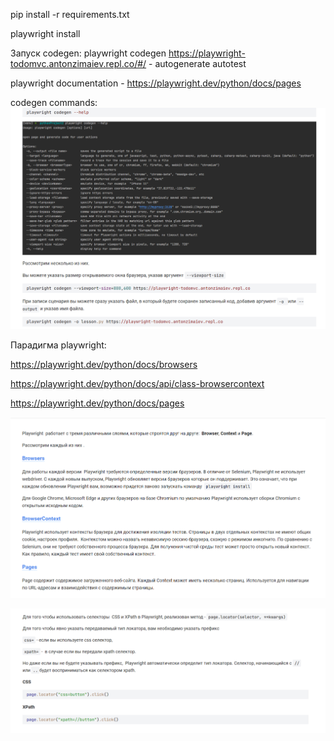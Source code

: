 pip install -r requirements.txt 

playwright install

Запуск codegen:
playwright codegen https://playwright-todomvc.antonzimaiev.repl.co/#/ - autogenerate autotest

playwright documentation - https://playwright.dev/python/docs/pages

codegen commands:
![img.png](READMEIMG/img.png)

Парадигма playwright:

https://playwright.dev/python/docs/browsers

https://playwright.dev/python/docs/api/class-browsercontext

https://playwright.dev/python/docs/pages

![img_1.png](READMEIMG/img_1.png)

![img.png](img.png)
